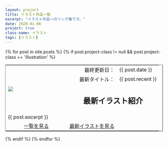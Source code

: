 ```yaml
---
layout: project
title: イラスト作品一覧
excerpt: "イラスト作品へのリンク集です。"
date: 2020-01-06
project: true
class-name: イラスト
tags: [イラスト]
---
```


<div>
  {% for post in site.posts %}
    {% if post.project-class != null && post.project-class == 'illustration' %}
      <div class="content" id="{{ post.aname }}">
        <table border="1" rules="none" cellpadding="15">
          <tr>
            <td rowspan="3" width="40%">
              <img src = "{{ site.img }}/{{ post.aname }}-logo.png">
            </td>
            <td align="right">
              最終更新日：
            </td>
            <td>
              {{ post.date }}
            </td>
          </tr>
          <tr>
            <td align="right">
              最新タイトル：
            </td>
            <td>
              {{ post.recent }}
            </td>
          </tr>
            <td colspan="2" width="60%" align="center">
              <h2>最新イラスト紹介</h2>
            </td>
          </tr>
          <tr>
            <td colspan="2" valign="top">
              {{ post.excerpt }}
            </td>
          </tr>
          <tr>
            <td align="center">
              <a class="btn zoombtn" href="{{ post.url-ll }}">
                一覧を見る
              </a>
            </td>
            <td align="center">
              <a class="btn zoombtn" href="{{ post.url-final }}">
                最新イラストを見る
              </a>
            </td>
          </tr>
        </table>
      </div>
    {% endif %}
  {% endfor %}
</div>

